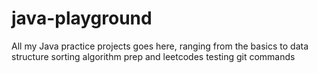 # java-playground
All my Java practice projects goes here, ranging from the basics to data structure sorting algorithm prep and leetcodes
testing git commands